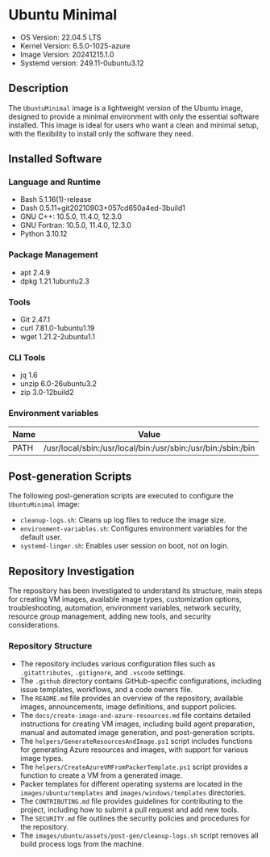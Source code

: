# Ubuntu Minimal
- OS Version: 22.04.5 LTS
- Kernel Version: 6.5.0-1025-azure
- Image Version: 20241215.1.0
- Systemd version: 249.11-0ubuntu3.12

## Description

The `UbuntuMinimal` image is a lightweight version of the Ubuntu image, designed to provide a minimal environment with only the essential software installed. This image is ideal for users who want a clean and minimal setup, with the flexibility to install only the software they need.

## Installed Software

### Language and Runtime
- Bash 5.1.16(1)-release
- Dash 0.5.11+git20210903+057cd650a4ed-3build1
- GNU C++: 10.5.0, 11.4.0, 12.3.0
- GNU Fortran: 10.5.0, 11.4.0, 12.3.0
- Python 3.10.12

### Package Management
- apt 2.4.9
- dpkg 1.21.1ubuntu2.3

### Tools
- Git 2.47.1
- curl 7.81.0-1ubuntu1.19
- wget 1.21.2-2ubuntu1.1

### CLI Tools
- jq 1.6
- unzip 6.0-26ubuntu3.2
- zip 3.0-12build2

### Environment variables
| Name                    | Value                  |
| ----------------------- | ---------------------- |
| PATH                    | /usr/local/sbin:/usr/local/bin:/usr/sbin:/usr/bin:/sbin:/bin |

## Post-generation Scripts

The following post-generation scripts are executed to configure the `UbuntuMinimal` image:

- `cleanup-logs.sh`: Cleans up log files to reduce the image size.
- `environment-variables.sh`: Configures environment variables for the default user.
- `systemd-linger.sh`: Enables user session on boot, not on login.

## Repository Investigation

The repository has been investigated to understand its structure, main steps for creating VM images, available image types, customization options, troubleshooting, automation, environment variables, network security, resource group management, adding new tools, and security considerations.

### Repository Structure

- The repository includes various configuration files such as `.gitattributes`, `.gitignore`, and `.vscode` settings.
- The `.github` directory contains GitHub-specific configurations, including issue templates, workflows, and a code owners file.
- The `README.md` file provides an overview of the repository, available images, announcements, image definitions, and support policies.
- The `docs/create-image-and-azure-resources.md` file contains detailed instructions for creating VM images, including build agent preparation, manual and automated image generation, and post-generation scripts.
- The `helpers/GenerateResourcesAndImage.ps1` script includes functions for generating Azure resources and images, with support for various image types.
- The `helpers/CreateAzureVMFromPackerTemplate.ps1` script provides a function to create a VM from a generated image.
- Packer templates for different operating systems are located in the `images/ubuntu/templates` and `images/windows/templates` directories.
- The `CONTRIBUTING.md` file provides guidelines for contributing to the project, including how to submit a pull request and add new tools.
- The `SECURITY.md` file outlines the security policies and procedures for the repository.
- The `images/ubuntu/assets/post-gen/cleanup-logs.sh` script removes all build process logs from the machine.
